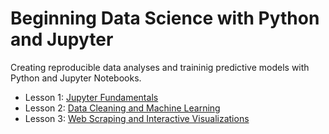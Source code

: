 # Beginning Data Science with Python and Jupyter

Creating reproducible data analyses and traininig predictive models with Python and Jupyter Notebooks.

 - Lesson 1: [Jupyter Fundamentals](https://github.com/agalea91/Beginning-Data-Science-with-Jupyter/blob/master/lesson-1/lesson-1-workbook.ipynb)
 - Lesson 2: [Data Cleaning and Machine Learning](https://github.com/agalea91/Beginning-Data-Science-with-Jupyter/blob/master/lesson-2/lesson-2-workbook.ipynb)
 - Lesson 3: [Web Scraping and Interactive Visualizations](https://github.com/agalea91/Beginning-Data-Science-with-Jupyter/blob/master/lesson-3/lesson-3-workbook.ipynb)
 
 
